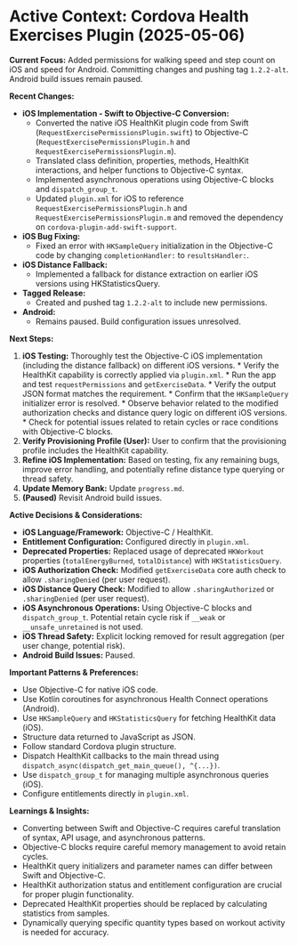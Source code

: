 # Active Context: Cordova Health Exercises Plugin (2025-05-06)

**Current Focus:** Added permissions for walking speed and step count on iOS and speed for Android. Committing changes and pushing tag `1.2.2-alt`. Android build issues remain paused.

**Recent Changes:**

*   **iOS Implementation - Swift to Objective-C Conversion:**
    *   Converted the native iOS HealthKit plugin code from Swift (`RequestExercisePermissionsPlugin.swift`) to Objective-C (`RequestExercisePermissionsPlugin.h` and `RequestExercisePermissionsPlugin.m`).
    *   Translated class definition, properties, methods, HealthKit interactions, and helper functions to Objective-C syntax.
    *   Implemented asynchronous operations using Objective-C blocks and `dispatch_group_t`.
    *   Updated `plugin.xml` for iOS to reference `RequestExercisePermissionsPlugin.h` and `RequestExercisePermissionsPlugin.m` and removed the dependency on `cordova-plugin-add-swift-support`.
*   **iOS Bug Fixing:**
    *   Fixed an error with `HKSampleQuery` initialization in the Objective-C code by changing `completionHandler:` to `resultsHandler:`.
*   **iOS Distance Fallback:**
    *   Implemented a fallback for distance extraction on earlier iOS versions using HKStatisticsQuery.
*   **Tagged Release:**
    *   Created and pushed tag `1.2.2-alt` to include new permissions.
*   **Android:**
    *   Remains paused. Build configuration issues unresolved.

**Next Steps:**

1.  **iOS Testing:** Thoroughly test the Objective-C iOS implementation (including the distance fallback) on different iOS versions.
        *   Verify the HealthKit capability is correctly applied via `plugin.xml`.
        *   Run the app and test `requestPermissions` and `getExerciseData`.
        *   Verify the output JSON format matches the requirement.
        *   Confirm that the `HKSampleQuery` initializer error is resolved.
        *   Observe behavior related to the modified authorization checks and distance query logic on different iOS versions.
        *   Check for potential issues related to retain cycles or race conditions with Objective-C blocks.
2.  **Verify Provisioning Profile (User):** User to confirm that the provisioning profile includes the HealthKit capability.
3.  **Refine iOS Implementation:** Based on testing, fix any remaining bugs, improve error handling, and potentially refine distance type querying or thread safety.
4.  **Update Memory Bank:** Update `progress.md`.
5.  **(Paused)** Revisit Android build issues.

**Active Decisions & Considerations:**

*   **iOS Language/Framework:** Objective-C / HealthKit.
*   **Entitlement Configuration:** Configured directly in `plugin.xml`.
*   **Deprecated Properties:** Replaced usage of deprecated `HKWorkout` properties (`totalEnergyBurned`, `totalDistance`) with `HKStatisticsQuery`.
*   **iOS Authorization Check:** Modified `getExerciseData` core auth check to allow `.sharingDenied` (per user request).
*   **iOS Distance Query Check:** Modified to allow `.sharingAuthorized` or `.sharingDenied` (per user request).
*   **iOS Asynchronous Operations:** Using Objective-C blocks and `dispatch_group_t`. Potential retain cycle risk if `__weak` or `__unsafe_unretained` is not used.
*   **iOS Thread Safety:** Explicit locking removed for result aggregation (per user change, potential risk).
*   **Android Build Issues:** Paused.

**Important Patterns & Preferences:**

*   Use Objective-C for native iOS code.
*   Use Kotlin coroutines for asynchronous Health Connect operations (Android).
*   Use `HKSampleQuery` and `HKStatisticsQuery` for fetching HealthKit data (iOS).
*   Structure data returned to JavaScript as JSON.
*   Follow standard Cordova plugin structure.
*   Dispatch HealthKit callbacks to the main thread using `dispatch_async(dispatch_get_main_queue(), ^{...})`.
*   Use `dispatch_group_t` for managing multiple asynchronous queries (iOS).
*   Configure entitlements directly in `plugin.xml`.

**Learnings & Insights:**

*   Converting between Swift and Objective-C requires careful translation of syntax, API usage, and asynchronous patterns.
*   Objective-C blocks require careful memory management to avoid retain cycles.
*   HealthKit query initializers and parameter names can differ between Swift and Objective-C.
*   HealthKit authorization status and entitlement configuration are crucial for proper plugin functionality.
*   Deprecated HealthKit properties should be replaced by calculating statistics from samples.
*   Dynamically querying specific quantity types based on workout activity is needed for accuracy.
